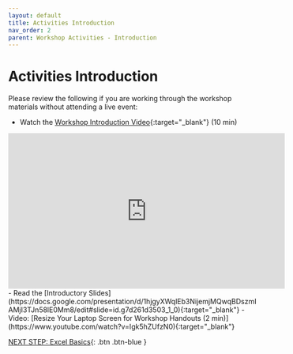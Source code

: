 ```yaml
---
layout: default
title: Activities Introduction
nav_order: 2
parent: Workshop Activities - Introduction
---
```

# Activities Introduction

Please review the following if you are working through the workshop materials without attending a live event:
- Watch the [Workshop Introduction Video](https://www.youtube.com/watch?v=0LHKWZ18UEc){:target="_blank"} (10 min)
<iframe width="560" height="315" src="https://www.youtube.com/embed/0LHKWZ18UEc" title="Data Analysis with Excel by UVic Libraries Digital Scholarship Commons" frameborder="0" allow="accelerometer; autoplay; clipboard-write; encrypted-media; gyroscope; picture-in-picture; web-share" allowfullscreen></iframe>
- Read the [Introductory Slides](https://docs.google.com/presentation/d/1hjgyXWqlEb3NijemjMQwqBDszmIAMjI3TJn58lE0Mm8/edit#slide=id.g7d261d3503_1_0){:target="_blank"} 
- Video: [Resize Your Laptop Screen for Workshop Handouts (2 min)](https://www.youtube.com/watch?v=Igk5hZUfzN0){:target="_blank"}

[NEXT STEP: Excel Basics](basics-data-cleaning.html){: .btn .btn-blue }
